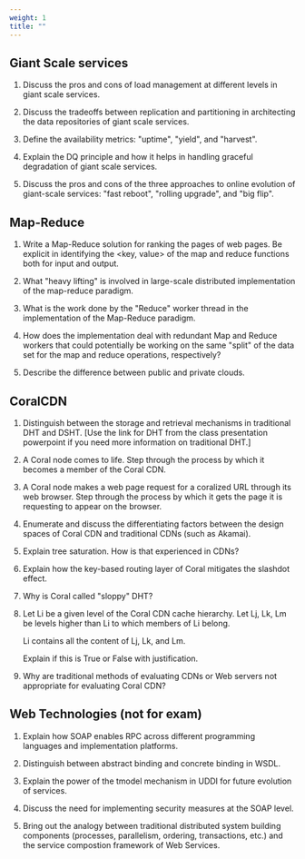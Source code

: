 ```yaml
---
weight: 1
title: ""
---
```


Giant Scale services
--------------------
1) Discuss the pros and cons of load management at different levels in
   giant scale services.

2) Discuss the tradeoffs between replication and partitioning in architecting
   the data repositories of giant scale services.

3) Define the availability metrics: "uptime", "yield", and "harvest".

4) Explain the DQ principle and how it helps in handling graceful
   degradation of giant scale services.

5) Discuss the pros and cons of the three approaches to online evolution of
   giant-scale services: "fast reboot", "rolling upgrade", and "big flip".

Map-Reduce
----------
1) Write a Map-Reduce solution for ranking the pages of web pages.  Be explicit
   in identifying the <key, value> of the map and reduce functions both for
   input and output.

2) What "heavy lifting" is involved in large-scale distributed implementation
   of the map-reduce paradigm.

3) What is the work done by the "Reduce" worker thread in the implementation
   of the Map-Reduce paradigm.

4) How does the implementation deal with redundant Map and Reduce workers that
   could potentially be working on the same "split" of the data set for the
   map and reduce operations, respectively?

5) Describe the difference between public and private clouds.

CoralCDN
----------
1) Distinguish between the storage and retrieval mechanisms in
   traditional DHT and DSHT. [Use the link for DHT
   from the class presentation powerpoint if you need more
   information on traditional DHT.]

2) A Coral node comes to life.  Step through the process by which
   it becomes a member of the Coral CDN.

3) A Coral node makes a web page request for a coralized URL through its
   web browser.  Step through the process by which it gets the page it
   is requesting to appear on the browser.

4) Enumerate and discuss the differentiating factors between the
   design spaces of Coral CDN and traditional CDNs (such as Akamai).

5) Explain tree saturation.  How is that experienced in CDNs?

6) Explain how the key-based routing layer of Coral mitigates the
   slashdot effect.

7) Why is Coral called "sloppy" DHT?

8) Let Li be a given level of the Coral CDN cache hierarchy.  Let Lj, Lk, Lm
   be levels higher than Li to which members of Li belong.

   Li contains all the content of Lj, Lk, and Lm.

   Explain if this is True or False with justification.

9) Why are traditional methods of evaluating CDNs or Web servers not
   appropriate for evaluating Coral CDN?

Web Technologies (not for exam)
-------------------------------
1) Explain how SOAP enables RPC across different programming
   languages and implementation platforms.

2) Distinguish between abstract binding and concrete binding in WSDL.

3) Explain the power of the tmodel mechanism in UDDI for future evolution
   of services.

4) Discuss the need for implementing security measures at the SOAP level.

5) Bring out the analogy between traditional distributed system building
   components (processes, parallelism, ordering, transactions, etc.)
   and the service compostion framework of Web Services.
